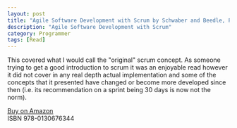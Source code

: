 ```yaml
---
layout: post
title: "Agile Software Development with Scrum by Schwaber and Beedle, Prentice Hall"
description: "Agile Software Development with Scrum"
category: Programmer
tags: [Read]
---
```

This covered what I would call the "original" scrum concept. As someone trying to get a good introduction to scrum it was an enjoyable read however it did not cover in any real depth actual implementation and some of the concepts that it presented have changed or become more developed since then (i.e. its recommendation on a sprint being 30 days is now not the norm).

[Buy on Amazon](http://www.amazon.com/Agile-Software-Development-Scrum/dp/0130676349)  
ISBN 978-0130676344
